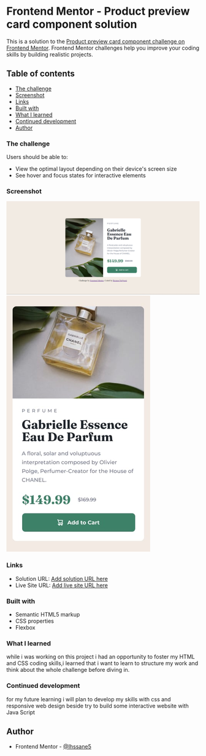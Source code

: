 # Frontend Mentor - Product preview card component solution

This is a solution to the [Product preview card component challenge on Frontend Mentor](https://www.frontendmentor.io/challenges/product-preview-card-component-GO7UmttRfa). Frontend Mentor challenges help you improve your coding skills by building realistic projects. 

## Table of contents
  - [The challenge](#the-challenge)
  - [Screenshot](#screenshot)
  - [Links](#links) 
  - [Built with](#built-with)
  - [What I learned](#what-i-learned)
  - [Continued development](#continued-development)
  - [Author](#author)



### The challenge

Users should be able to:

- View the optimal layout depending on their device's screen size
- See hover and focus states for interactive elements

### Screenshot
![Alt text](<./Screeshots/Desktop-Design.png>)
![Alt text](<./Screeshots/Mobile-Design.png>)

### Links

- Solution URL: [Add solution URL here](https://github.com/Ihssane5/Product-Preview-Card)
- Live Site URL: [Add live site URL here](https://ihssane5.github.io/Product-Preview-Card/) 


### Built with

- Semantic HTML5 markup
- CSS properties
- Flexbox


### What I learned
while  i was working on this project i had an opportunity to foster my HTML and CSS coding skills,i learned that i want to learn to structure my work and think about the whole challenge before diving in.
### Continued development
 for my future learning i will plan to develop my skills with css and responsive web design beside try to build some interactive website with Java Script
## Author
- Frontend Mentor - [@Ihssane5](https://www.frontendmentor.io/profile/Ihssane5)
